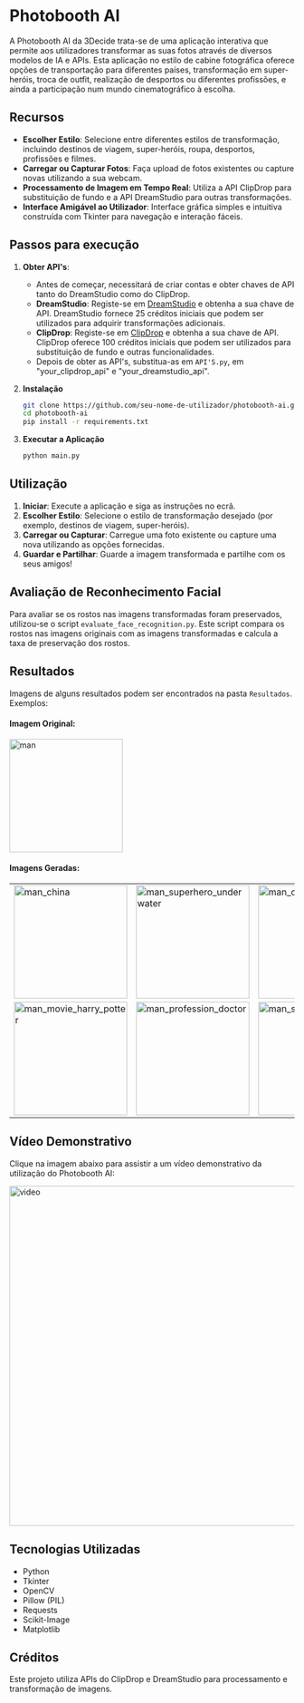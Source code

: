 # Photobooth AI

A Photobooth AI da 3Decide trata-se de uma aplicação interativa que permite aos utilizadores transformar as suas fotos através de diversos modelos de IA e APIs. Esta aplicação no estilo de cabine fotográfica oferece opções de transportação para diferentes países, transformação em super-heróis, troca de outfit, realização de desportos ou diferentes profissões, e ainda a participação num mundo cinematográfico à escolha.

## Recursos

- **Escolher Estilo**: Selecione entre diferentes estilos de transformação, incluindo destinos de viagem, super-heróis, roupa, desportos, profissões e filmes.
- **Carregar ou Capturar Fotos**: Faça upload de fotos existentes ou capture novas utilizando a sua webcam.
- **Processamento de Imagem em Tempo Real**: Utiliza a API ClipDrop para substituição de fundo e a API DreamStudio para outras transformações.
- **Interface Amigável ao Utilizador**: Interface gráfica simples e intuitiva construída com Tkinter para navegação e interação fáceis.

## Passos para execução

1. **Obter API's**:
   
   - Antes de começar, necessitará de criar contas e obter chaves de API tanto do DreamStudio como do ClipDrop.
   - **DreamStudio**: Registe-se em [DreamStudio](https://dreamstudio.com) e obtenha a sua chave de API. DreamStudio fornece 25 créditos iniciais que podem ser utilizados para adquirir transformações adicionais.
   - **ClipDrop**: Registe-se em [ClipDrop](https://clipdrop.co) e obtenha a sua chave de API. ClipDrop oferece 100 créditos iniciais que podem ser utilizados para substituição de fundo e outras funcionalidades.
   - Depois de obter as API's, substitua-as em `API'S.py`, em "your_clipdrop_api" e "your_dreamstudio_api".

3. **Instalação**

   ```bash
   git clone https://github.com/seu-nome-de-utilizador/photobooth-ai.git
   cd photobooth-ai
   pip install -r requirements.txt
   ```

4. **Executar a Aplicação**
   
   ```bash
   python main.py
   ```

## Utilização

1. **Iniciar**: Execute a aplicação e siga as instruções no ecrã.
2. **Escolher Estilo**: Selecione o estilo de transformação desejado (por exemplo, destinos de viagem, super-heróis).
3. **Carregar ou Capturar**: Carregue uma foto existente ou capture uma nova utilizando as opções fornecidas.
4. **Guardar e Partilhar**: Guarde a imagem transformada e partilhe com os seus amigos!

## Avaliação de Reconhecimento Facial

Para avaliar se os rostos nas imagens transformadas foram preservados, utilizou-se o script `evaluate_face_recognition.py`. Este script compara os rostos nas imagens originais com as imagens transformadas e calcula a taxa de preservação dos rostos.

## Resultados

Imagens de alguns resultados podem ser encontrados na pasta `Resultados`. Exemplos:

#### Imagem Original:

<td><img src="https://github.com/marianaas8/PhotoboothAI_3Decide/assets/126023917/a2506496-3f12-4e5c-a036-2405dc35ba97" alt="man" style="width: 200px;"/></td>

#### Imagens Geradas:

<table>
  <tr>
    <td><img src="https://github.com/marianaas8/PhotoboothAI_3Decide/assets/126023917/64fa7298-19fe-4bf7-9dff-67a72465b176" alt="man_china" style="width: 200px;"/></td>
    <td><img src="https://github.com/marianaas8/PhotoboothAI_3Decide/assets/126023917/59ee82b8-090a-408e-b30e-89c2ef41b4e4" alt="man_superhero_underwater" style="width: 200px;"/></td>
         <td><img src="https://github.com/marianaas8/PhotoboothAI_3Decide/assets/126023917/54782870-97af-4f9e-8613-917922ee0ab6" alt="man_outfit_background" style="width: 200px;"/></td>

  </tr>
  <tr>
    <td><img src="https://github.com/marianaas8/PhotoboothAI_3Decide/assets/126023917/b5673a1d-50b9-4d47-858d-46e826a7b036" alt="man_movie_harry_potter" style="width: 200px;"/></td>
    <td><img src="https://github.com/marianaas8/PhotoboothAI_3Decide/assets/126023917/39c73ea3-0907-4821-a046-c1a8849ecaa6" alt="man_profession_doctor" style="width: 200px;"/></td>
    <td><img src="https://github.com/marianaas8/PhotoboothAI_3Decide/assets/126023917/318dc6d9-e3a4-4c7c-81ef-b66bc546a8b1" alt="man_sport_running" style="width: 200px;"/></td>
  </tr>
</table>

## Vídeo Demonstrativo

Clique na imagem abaixo para assistir a um vídeo demonstrativo da utilização do Photobooth AI:

<td>
  <a href="https://vimeo.com/974645542">
    <img src="https://github.com/marianaas8/PhotoboothAI_3Decide/assets/126023917/50f812ff-498d-4277-a94c-6cb678e73d68" alt="video" style="width: 600px;"/>
  </a>
</td>


## Tecnologias Utilizadas

- Python
- Tkinter
- OpenCV
- Pillow (PIL)
- Requests
- Scikit-Image
- Matplotlib

## Créditos

Este projeto utiliza APIs do ClipDrop e DreamStudio para processamento e transformação de imagens.

